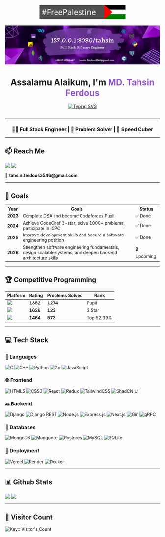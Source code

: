 <div align="center">
  <img src="https://raw.githubusercontent.com/OneDroid/.github/refs/heads/main/images/badge/save-palestine.svg" alt="SavePalestine" width="280"/>
</div>

<br/>

<div align="center">
  <img src="https://github.com/Tahsin005/tahsin005/blob/main/assets/banner_.png" />
</div>

<h1 align="center">Assalamu Alaikum, I'm <span style="color:#945acb;">MD. Tahsin Ferdous</span></h1>

<div align="center">
  <a href="https://github.com/DenverCoder1/readme-typing-svg">
    <img src="https://readme-typing-svg.herokuapp.com?font=Fira+Code&color=5C4390&size=25&center=true&vCenter=true&width=1000&lines=Software+Engineer;Competitive+Programmer;ICPC+Dhaka+24+Contestant;Pupil+at+Codeforces;★★★+at+Codechef" alt="Typing SVG">
  </a>
</div>

<br/>

---

<h3 align="center">👨‍💻 Full Stack Engineer | 🎯 Problem Solver | 🧩 Speed Cuber</h3>

---

## 📫 Reach Me

<div align="start">
  <a href="https://www.facebook.com/tahsin.gopher/">
    <img src="https://img.shields.io/badge/Facebook-1877F2?style=for-the-badge&logo=Facebook&logoColor=white" />
  </a>
  <a href="https://www.linkedin.com/in/md-tahsin-ferdous/">
    <img src="https://img.shields.io/badge/LinkedIn-0077B5?style=for-the-badge&logo=linkedin&logoColor=white" />
  </a>
</div>

<p align="start">📧 <strong>tahsin.ferdous3546@gmail.com</strong></p>


---

## 🎯 Goals

<table>
  <tr>
    <th>Year</th>
    <th>Goals</th>
    <th>Status</th>
  </tr>
  <tr>
    <td><strong>2023</strong></td>
    <td>Complete DSA and become Codeforces Pupil</td>
    <td>✅ Done</td>
  </tr>
  <tr>
    <td><strong>2024</strong></td>
    <td>Achieve CodeChef 3-star, solve 1000+ problems, participate in ICPC</td>
    <td>✅ Done</td>
  </tr>
  <tr>
    <td><strong>2025</strong></td>
    <td>Improve development skills and secure a software engineering position</td>
    <td>✅ Done</td>
  </tr>
  <tr>
    <td><strong>2026</strong></td>
    <td>Strengthen software engineering fundamentals, design scalable systems, and deepen backend architecture skills</td>
    <td>🔒 Upcoming</td>
  </tr>
</table>


---

## 🏆 Competitive Programming

| Platform                                                                 | Rating     | Problems Solved | Rank     |
|--------------------------------------------------------------------------|------------|------------------|----------|
| [<img src="https://img.shields.io/badge/Codeforces-445f9d?style=for-the-badge&logo=Codeforces&logoColor=white"/>](https://codeforces.com/profile/tahsin_ferdous)             | **1352**   | **1274**         | Pupil    |
| [<img src="https://img.shields.io/badge/CodeChef-%23964B00.svg?style=for-the-badge&logo=CodeChef&logoColor=white"/>](https://www.codechef.com/users/tahsinferdous3)               | **1626**   | **123**          | 3 Star   |
| [<img src="https://img.shields.io/badge/LeetCode-000000?style=for-the-badge&logo=LeetCode&logoColor=#d16c06"/>](https://leetcode.com/u/md-tahsin-ferdous/)                   | **1464**   | **573**          | Top 52.39%  |

---

## 💻 Tech Stack
### 🧠 Languages
![C](https://img.shields.io/badge/C-00599C?style=for-the-badge&logo=c&logoColor=white)
![C++](https://img.shields.io/badge/C++-00599C?style=for-the-badge&logo=c%2B%2B&logoColor=white)
![Python](https://img.shields.io/badge/Python-3776AB?style=for-the-badge&logo=python&logoColor=ffdd54)
![Go](https://img.shields.io/badge/Go-00ADD8?style=for-the-badge&logo=go&logoColor=white)
![JavaScript](https://img.shields.io/badge/JavaScript-F7DF1E?style=for-the-badge&logo=javascript&logoColor=black)

### 🌐 Frontend
![HTML5](https://img.shields.io/badge/HTML5-E34F26?style=for-the-badge&logo=html5&logoColor=white)
![CSS3](https://img.shields.io/badge/CSS3-1572B6?style=for-the-badge&logo=css3&logoColor=white)
![React](https://img.shields.io/badge/React-00C4CC?style=for-the-badge&logo=react&logoColor=white)
![Redux](https://img.shields.io/badge/Redux-764ABC?style=for-the-badge&logo=redux&logoColor=white)
![TailwindCSS](https://img.shields.io/badge/TailwindCSS-38B2AC?style=for-the-badge&logo=tailwind-css&logoColor=white)
![ShadCN UI](https://img.shields.io/badge/ShadCN_UI-111827?style=for-the-badge&logo=vercel&logoColor=white)

### 🔙 Backend
![Django](https://img.shields.io/badge/Django-092E20?style=for-the-badge&logo=django&logoColor=white)
![Django REST](https://img.shields.io/badge/DRF-ff1709?style=for-the-badge&logo=django&logoColor=white)
![Node.js](https://img.shields.io/badge/Node.js-43853D?style=for-the-badge&logo=node.js&logoColor=white)
![Express.js](https://img.shields.io/badge/Express.js-000000?style=for-the-badge&logo=express&logoColor=white)
![Next.js](https://img.shields.io/badge/Next.js-000?style=for-the-badge&logo=nextdotjs&logoColor=white)
![Gin](https://img.shields.io/badge/Gin-00ADD8?style=for-the-badge&logo=go&logoColor=white)
![gRPC](https://img.shields.io/badge/gRPC-009688?style=for-the-badge&logo=grpc&logoColor=white)


### 🧩 Databases
![MongoDB](https://img.shields.io/badge/MongoDB-4EA94B?style=for-the-badge&logo=mongodb&logoColor=white)
![Mongoose](https://img.shields.io/badge/Mongoose-880000?style=for-the-badge&logo=mongoose&logoColor=white)
![Postgres](https://img.shields.io/badge/PostgreSQL-316192?style=for-the-badge&logo=postgresql&logoColor=white)
![MySQL](https://img.shields.io/badge/MySQL-4479A1?style=for-the-badge&logo=mysql&logoColor=white)
![SQLite](https://img.shields.io/badge/SQLite-07405E?style=for-the-badge&logo=sqlite&logoColor=white)

### 🚀 Deployment
![Vercel](https://img.shields.io/badge/Vercel-000000?style=for-the-badge&logo=vercel&logoColor=white)
![Render](https://img.shields.io/badge/Render-46E3B7?style=for-the-badge&logo=render&logoColor=white)
![Docker](https://img.shields.io/badge/Docker-2496ED?style=for-the-badge&logo=docker&logoColor=white)

---

## 📊 Github Stats

[![](https://nirzak-streak-stats.vercel.app?user=tahsin005)](https://git.io/streak-stats)
![](https://github-readme-stats.vercel.app/api/top-langs/?username=tahsin005&hide_border=false&include_all_commits=true&count_private=true&layout=compact)

---

## 🧮 Visitor Count

<img src="https://profile-counter.deno.dev/tahsin005/count.svg" alt="Key:: Visitor's Count" />
